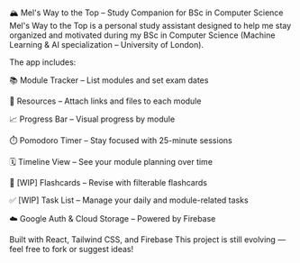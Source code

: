 🏔️ Mel's Way to the Top – Study Companion for BSc in Computer Science
Mel's Way to the Top is a personal study assistant designed to help me stay organized and motivated during my BSc in Computer Science (Machine Learning & AI specialization – University of London).

The app includes:

📚 Module Tracker – List modules and set exam dates

📎 Resources – Attach links and files to each module

📈 Progress Bar – Visual progress by module

⏱️ Pomodoro Timer – Stay focused with 25-minute sessions

🗓️ Timeline View – See your module planning over time

🧠 [WIP] Flashcards – Revise with filterable flashcards

✅ [WIP] Task List – Manage your daily and module-related tasks

☁️ Google Auth & Cloud Storage – Powered by Firebase

Built with React, Tailwind CSS, and Firebase
This project is still evolving — feel free to fork or suggest ideas!
